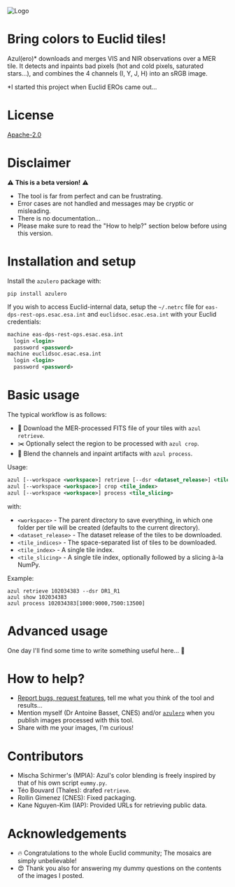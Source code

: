 ![Logo](https://raw.githubusercontent.com/kabasset/azulero/v0.1.0/azul.png)

# Bring colors to Euclid tiles!

Azul(ero)* downloads and merges VIS and NIR observations over a MER tile.
It detects and inpaints bad pixels (hot and cold pixels, saturated stars...), and combines the 4 channels (I, Y, J, H) into an sRGB image.

*I started this project when Euclid EROs came out...

# License

[Apache-2.0](https://raw.githubusercontent.com/kabasset/azulero/refs/tags/v0.1.0/LICENSE)

# Disclaimer

⚠️ **This is a beta version!** ⚠️

* The tool is far from perfect and can be frustrating.
* Error cases are not handled and messages may be cryptic or misleading.
* There is no documentation...
* Please make sure to read the "How to help?" section below before using this version.

# Installation and setup

Install the `azulero` package with:

```
pip install azulero
```

If you wish to access Euclid-internal data, setup the `~/.netrc` file for `eas-dps-rest-ops.esac.esa.int` and `euclidsoc.esac.esa.int` with your Euclid credentials:

```xml
machine eas-dps-rest-ops.esac.esa.int
  login <login>
  password <password>
machine euclidsoc.esac.esa.int
  login <login>
  password <password>
```

# Basic usage

The typical workflow is as follows:

* 💾 Download the MER-processed FITS file of your tiles with `azul retrieve`.
* ✂️ Optionally select the region to be processed with `azul crop`.
* 🌟 Blend the channels and inpaint artifacts with `azul process`.

Usage:

```xml
azul [--workspace <workspace>] retrieve [--dsr <dataset_release>] <tile_indices>
azul [--workspace <workspace>] crop <tile_index>
azul [--workspace <workspace>] process <tile_slicing>
```

with:

* `<workspace>` - The parent directory to save everything, in which one folder per tile will be created (defaults to the current directory).
* `<dataset_release>` - The dataset release of the tiles to be downloaded.
* `<tile_indices>` - The space-separated list of tiles to be downloaded.
* `<tile_index>` - A single tile index.
* `<tile_slicing>` - A single tile index, optionally followed by a slicing à-la NumPy.

Example:

```
azul retrieve 102034383 --dsr DR1_R1
azul show 102034383
azul process 102034383[1000:9000,7500:13500]
```

# Advanced usage

One day I'll find some time to write something useful here... 🤔

# How to help?

* [Report bugs, request features](https://github.com/kabasset/azulero/issues), tell me what you think of the tool and results...
* Mention myself (Dr Antoine Basset, CNES) and/or [`azulero`](https://pypi.org/project/azulero/) when you publish images processed with this tool.
* Share with me your images, I'm curious!

# Contributors

* Mischa Schirmer's (MPIA): Azul's color blending is freely inspired by that of his own script `eummy.py`.
* Téo Bouvard (Thales): drafed `retrieve`.
* Rollin Gimenez (CNES): Fixed packaging.
* Kane Nguyen-Kim (IAP): Provided URLs for retrieving public data.

# Acknowledgements

* 🔥 Congratulations to the whole Euclid community; The mosaics are simply unbelievable!
* 😍 Thank you also for answering my dummy questions on the contents of the images I posted.
